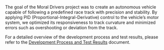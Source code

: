 The goal of the Moral Drivers project was to create an autonomous vehicle capable of following a predefined race track with precision and stability. 
By applying PID (Proportional-Integral-Derivative) control to the vehicle’s motor system,
we optimized its responsiveness to track curvature and minimized errors such as overshooting or deviation from the track.

For a detailed overview of the development process and test results, please refer to the [Development Process and Test Results](./path/to/your-file.pdf) document.
